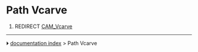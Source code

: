 # Path Vcarve
1.  REDIRECT [CAM_Vcarve](CAM_Vcarve.md)



---
⏵ [documentation index](../README.md) > Path Vcarve
